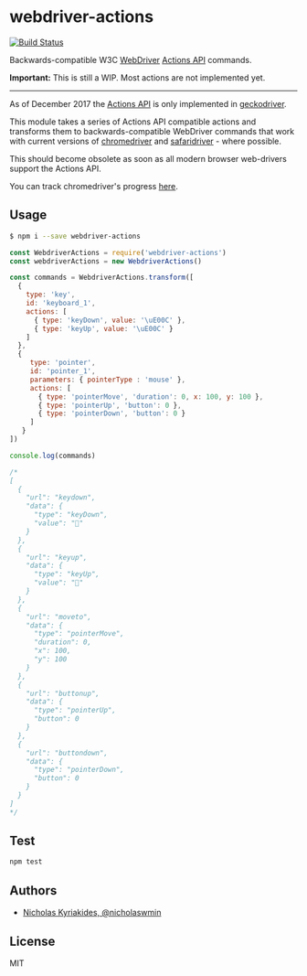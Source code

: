 # webdriver-actions

[![Build Status](https://travis-ci.org/nicholaswmin/webdriver-actions.svg?branch=master)](https://travis-ci.org/nicholaswmin/webdriver-actions)

Backwards-compatible W3C [WebDriver][webdriver-spec] [Actions API][actions-api]
commands.

**Important:** This is still a WIP. Most actions are not implemented yet.

---

As of December 2017 the [Actions API][actions-api] is only implemented in
[geckodriver][geckodriver].

This module takes a series of Actions API compatible actions and transforms
them to backwards-compatible WebDriver commands that work with current versions
of [chromedriver][chromedriver] and [safaridriver][safaridriver] -
where possible.

This should become obsolete as soon as all modern browser web-drivers support
the Actions API.

You can track chromedriver's progress [here][chromedriver-features-schedule].

## Usage

```bash
$ npm i --save webdriver-actions
```

```javascript
const WebdriverActions = require('webdriver-actions')
const webdriverActions = new WebdriverActions()

const commands = WebdriverActions.transform([
  {
    type: 'key',
    id: 'keyboard_1',
    actions: [
      { type: 'keyDown', value: '\uE00C' },
      { type: 'keyUp', value: '\uE00C' }
    ]
  },
  {
     type: 'pointer',
     id: 'pointer_1',
     parameters: { pointerType : 'mouse' },
     actions: [
       { type: 'pointerMove', 'duration': 0, x: 100, y: 100 },
       { type: 'pointerUp', 'button': 0 },
       { type: 'pointerDown', 'button': 0 }
     ]
   }
])

console.log(commands)

/*
[
  {
    "url": "keydown",
    "data": {
      "type": "keyDown",
      "value": ""
    }
  },
  {
    "url": "keyup",
    "data": {
      "type": "keyUp",
      "value": ""
    }
  },
  {
    "url": "moveto",
    "data": {
      "type": "pointerMove",
      "duration": 0,
      "x": 100,
      "y": 100
    }
  },
  {
    "url": "buttonup",
    "data": {
      "type": "pointerUp",
      "button": 0
    }
  },
  {
    "url": "buttondown",
    "data": {
      "type": "pointerDown",
      "button": 0
    }
  }
]  
*/
```

## Test

```bash
npm test
```


## Authors

- [Nicholas Kyriakides, @nicholaswmin][nicholaswmin]

## License

MIT


[webdriver-spec]: https://www.w3.org/TR/webdriver/
[actions-api]: https://www.w3.org/TR/webdriver/#actions
[geckodriver]: https://github.com/mozilla/geckodriver
[chromedriver]: https://sites.google.com/a/chromium.org/chromedriver/
[safaridriver]: https://webkit.org/blog/6900/webdriver-support-in-safari-10/
[chromedriver-features-schedule]: https://chromium.googlesource.com/chromium/src/+/master/docs/chromedriver_status.md
[nicholaswmin]: https://github.com/nicholaswmin
